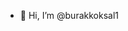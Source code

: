 - 👋 Hi, I’m @burakkoksal1

<!---
burakkoksal1/burakkoksal1 is a ✨ special ✨ repository because its `README.md` (this file) appears on your GitHub profile.
You can click the Preview link to take a look at your changes.
--->
